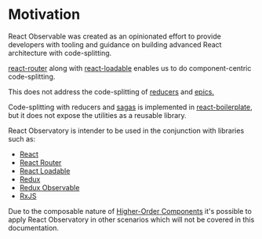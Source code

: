 # Motivation

React Observable was created as an opinionated effort to provide developers with tooling and guidance on building advanced React architecture with code-splitting.

[react-router](https://github.com/ReactTraining/react-router) along with [react-loadable](https://github.com/jamiebuilds/react-loadable) enables us to do component-centric code-splitting.

This does not address the code-splitting of [reducers](https://redux.js.org/basics/reducers) and [epics.](https://redux-observable.js.org/docs/basics/Epics.html)

Code-splitting with reducers and [sagas](https://redux-saga.js.org/) is implemented in [react-boilerplate](https://github.com/react-boilerplate/react-boilerplate), but it does not expose the utilities as a reusable library.

React Observatory is intender to be used in the conjunction with libraries such as:

- [React](https://reactjs.org/)
- [React Router](https://reacttraining.com/react-router/)
- [React Loadable](https://github.com/jamiebuilds/react-loadable)
- [Redux](https://redux.js.org/)
- [Redux Observable](https://redux-observable.js.org/)
- [RxJS](http://reactivex.io/rxjs/)

Due to the composable nature of [Higher-Order Components](https://reactjs.org/docs/higher-order-components.html) it's possible to apply React Observatory in other scenarios which will not be covered in this documentation.
